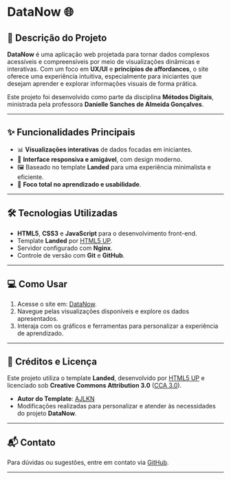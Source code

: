 # **DataNow** 🌐

## 📖 **Descrição do Projeto**
**DataNow** é uma aplicação web projetada para tornar dados complexos acessíveis e compreensíveis por meio de visualizações dinâmicas e interativas. Com um foco em **UX/UI** e **princípios de affordances**, o site oferece uma experiência intuitiva, especialmente para iniciantes que desejam aprender e explorar informações visuais de forma prática.

Este projeto foi desenvolvido como parte da disciplina **Métodos Digitais**, ministrada pela professora **Danielle Sanches de Almeida Gonçalves**.

---

## ✨ **Funcionalidades Principais**
- 📊 **Visualizações interativas** de dados focadas em iniciantes.
- 🎨 **Interface responsiva e amigável**, com design moderno.
- 🖼️ Baseado no template **Landed** para uma experiência minimalista e eficiente.
- 🚀 **Foco total no aprendizado e usabilidade**.

---

## 🛠️ **Tecnologias Utilizadas**
- **HTML5**, **CSS3** e **JavaScript** para o desenvolvimento front-end.
- Template **Landed** por [HTML5 UP](https://html5up.net/landed).
- Servidor configurado com **Nginx**.
- Controle de versão com **Git** e **GitHub**.

---

## 💻 **Como Usar**
1. Acesse o site em: [DataNow](https://datanow.info).
2. Navegue pelas visualizações disponíveis e explore os dados apresentados.
3. Interaja com os gráficos e ferramentas para personalizar a experiência de aprendizado.

---

## 📜 **Créditos e Licença**
Este projeto utiliza o template **Landed**, desenvolvido por [HTML5 UP](https://html5up.net) e licenciado sob **Creative Commons Attribution 3.0** ([CCA 3.0](https://html5up.net/license)).

- **Autor do Template**: [AJLKN](https://html5up.net)
- Modificações realizadas para personalizar e atender às necessidades do projeto **DataNow**.

---



## 📬 **Contato**
Para dúvidas ou sugestões, entre em contato via [GitHub](https://github.com/arturpedrotti).

---
